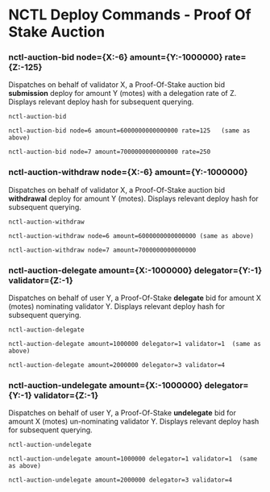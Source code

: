 # NCTL Deploy Commands - Proof Of Stake Auction

### nctl-auction-bid node={X:-6} amount={Y:-1000000} rate={Z:-125} 

Dispatches on behalf of validator X, a Proof-Of-Stake auction bid **submission** deploy for amount Y (motes) with a delegation rate of Z.  Displays relevant deploy hash for subsequent querying.

```
nctl-auction-bid

nctl-auction-bid node=6 amount=6000000000000000 rate=125   (same as above)

nctl-auction-bid node=7 amount=7000000000000000 rate=250
```

### nctl-auction-withdraw node={X:-6} amount={Y:-1000000} 

Dispatches on behalf of validator X, a Proof-Of-Stake auction bid **withdrawal** deploy for amount Y (motes).  Displays relevant deploy hash for subsequent querying.

```
nctl-auction-withdraw

nctl-auction-withdraw node=6 amount=6000000000000000 (same as above)

nctl-auction-withdraw node=7 amount=7000000000000000 
```

### nctl-auction-delegate amount={X:-1000000} delegator={Y:-1} validator={Z:-1} 

Dispatches on behalf of user Y, a Proof-Of-Stake **delegate** bid for amount X (motes) nominating validator Y.  Displays relevant deploy hash for subsequent querying.

```
nctl-auction-delegate

nctl-auction-delegate amount=1000000 delegator=1 validator=1  (same as above)

nctl-auction-delegate amount=2000000 delegator=3 validator=4
```

### nctl-auction-undelegate amount={X:-1000000} delegator={Y:-1} validator={Z:-1}

Dispatches on behalf of user Y, a Proof-Of-Stake **undelegate** bid for amount X (motes) un-nominating validator Y.  Displays relevant deploy hash for subsequent querying.

```
nctl-auction-undelegate

nctl-auction-undelegate amount=1000000 delegator=1 validator=1  (same as above)

nctl-auction-undelegate amount=2000000 delegator=3 validator=4
```

